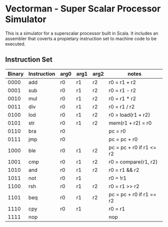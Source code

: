 # Vectorman - Super Scalar Processor Simulator

This is a simulator for a superscalar processor built in Scala. It includes an assembler that coverts a propietary instruction set to machine code to be executed.

## Instruction Set

| Binary | Instruction | arg0 | arg1 | arg2 | notes                    |
|--------|-------------|------|------|------|--------------------------|
| 0000   | add         | r0   | r1   | r2   |  r0 = r1 + r2            |
| 0001   | sub         | r0   | r1   | r2   |  r0 = r1 - r2            |
| 0010   | mul         | r0   | r1   | r2   |  r0 = r1 * r2            |
| 0011   | div         | r0   | r1   | r2   |  r0 = r1 / r2            |
| 0100   | lod         | r0   | r1   | r2   |  r0 = load(r1 + r2)      |
| 0101   | str         | r0   | r1   | r2   |  mem(r1 + r2) = r0       |
| 0110   | bra         | r0   |      |      |  pc = r0                 |
| 0111   | jmp         | r0   |      |      |  pc = pc + r0            |
| 1000   | ble         | r0   | r1   | r2   |  pc = pc + r0 if r1 <= r2|
| 1001   | cmp         | r0   | r1   | r2   |  r0 = compare(r1, r2)    |
| 1010   | and         | r0   | r1   | r2   |  r0 = r1 && r2           |
| 1011   | not         | r0   | r1   |      |  r0 = !r1                |
| 1100   | rsh         | r0   | r1   | r2   |  r0 = r1 >> r2           |
| 1101   | beq         | r0   | r1   | r2   |  pc = pc + r0 if r1 == r2|
| 1110   | cpy         | r0   | r1   |      |  r0 = r1                 |
| 1111   | nop         |      |      |      |  nop                     |
